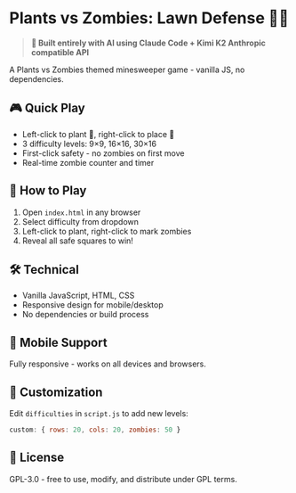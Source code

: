 # Plants vs Zombies: Lawn Defense 🌱🧟

> **🤖 Built entirely with AI using Claude Code + Kimi K2 Anthropic compatible API**

A Plants vs Zombies themed minesweeper game - vanilla JS, no dependencies.

## 🎮 Quick Play
- Left-click to plant 🌱, right-click to place 🌰
- 3 difficulty levels: 9×9, 16×16, 30×16
- First-click safety - no zombies on first move
- Real-time zombie counter and timer

## 🚀 How to Play
1. Open `index.html` in any browser
2. Select difficulty from dropdown
3. Left-click to plant, right-click to mark zombies
4. Reveal all safe squares to win!

## 🛠️ Technical
- Vanilla JavaScript, HTML, CSS
- Responsive design for mobile/desktop
- No dependencies or build process

## 📱 Mobile Support
Fully responsive - works on all devices and browsers.

## 🎨 Customization
Edit `difficulties` in `script.js` to add new levels:
```javascript
custom: { rows: 20, cols: 20, zombies: 50 }
```

## 📄 License
GPL-3.0 - free to use, modify, and distribute under GPL terms.